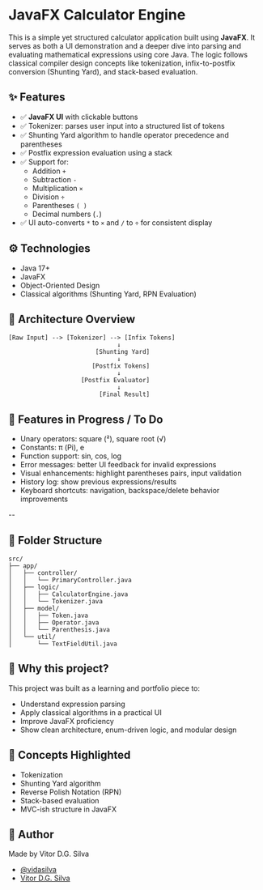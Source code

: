 # JavaFX Calculator Engine

This is a simple yet structured calculator application built using **JavaFX**. It serves as both a UI demonstration and a deeper dive into parsing and evaluating mathematical expressions using core Java. The logic follows classical compiler design concepts like tokenization, infix-to-postfix conversion (Shunting Yard), and stack-based evaluation.

## ✨ Features

- ✅ **JavaFX UI** with clickable buttons
- ✅ Tokenizer: parses user input into a structured list of tokens
- ✅ Shunting Yard algorithm to handle operator precedence and parentheses
- ✅ Postfix expression evaluation using a stack
- ✅ Support for:
  - Addition `+`
  - Subtraction `-`
  - Multiplication `×`
  - Division `÷`
  - Parentheses `( )`
  - Decimal numbers (`.`)
- ✅ UI auto-converts `*` to `×` and `/` to `÷` for consistent display

## ⚙️ Technologies

- Java 17+
- JavaFX
- Object-Oriented Design
- Classical algorithms (Shunting Yard, RPN Evaluation)

## 🧠 Architecture Overview

```plaintext
[Raw Input] --> [Tokenizer] --> [Infix Tokens]
                              ↓
                        [Shunting Yard]
                              ↓
                       [Postfix Tokens]
                              ↓
                    [Postfix Evaluator]
                              ↓
                         [Final Result]

```
                         
## 🚧 Features in Progress / To Do

- Unary operators: square (²), square root (√)
- Constants: π (Pi), e
- Function support: sin, cos, log
- Error messages: better UI feedback for invalid expressions
- Visual enhancements: highlight parentheses pairs, input validation
- History log: show previous expressions/results
- Keyboard shortcuts: navigation, backspace/delete behavior improvements

--

## 📁 Folder Structure

```plaintext
src/
├── app/
│   ├── controller/
│   │   └── PrimaryController.java
│   ├── logic/
│   │   ├── CalculatorEngine.java
│   │   └── Tokenizer.java
│   ├── model/
│   │   ├── Token.java
│   │   ├── Operator.java
│   │   └── Parenthesis.java
│   └── util/
│       └── TextFieldUtil.java

```

## 🎯 Why this project?

This project was built as a learning and portfolio piece to:

- Understand expression parsing
- Apply classical algorithms in a practical UI
- Improve JavaFX proficiency
- Show clean architecture, enum-driven logic, and modular design

## 🧠 Concepts Highlighted

- Tokenization
- Shunting Yard algorithm
- Reverse Polish Notation (RPN)
- Stack-based evaluation
- MVC-ish structure in JavaFX

## 👤 Author

Made by Vitor D.G. Silva

- [@vidasilva](https://github.com/vidasilva)
- [Vitor D.G. Silva](https://www.linkedin.com/in/vidasilva/)
